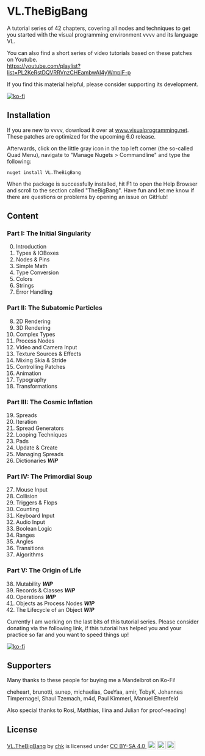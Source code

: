 # VL.TheBigBang
A tutorial series of 42 chapters, covering all nodes and techniques to get you started with the visual programming environment vvvv and its language VL.

You can also find a short series of video tutorials based on these patches on Youtube.<br />
https://youtube.com/playlist?list=PL2KeRstDQVRRVnzCHEambwAI4yWmpIF-p

If you find this material helpful, please consider supporting its development.

[![ko-fi](https://ko-fi.com/img/githubbutton_sm.svg)](https://ko-fi.com/T6T3I9XX6)

## Installation
If you are new to vvvv, download it over at www.visualprogramming.net. These patches are optimized for the upcoming 6.0 release.

Afterwards, click on the little gray icon in the top left corner (the so-called Quad Menu), navigate to "Manage Nugets > Commandline" and type the following:

```
nuget install VL.TheBigBang
```

When the package is successfully installed, hit F1 to open the Help Browser and scroll to the section called "TheBigBang". Have fun and let me know if there are questions or problems by opening an issue on GitHub!

## Content

### Part I: The Initial Singularity
0. Introduction
1. Types & IOBoxes
2. Nodes & Pins
3. Simple Math
4. Type Conversion
5. Colors
6. Strings
7. Error Handling

### Part II: The Subatomic Particles
8. 2D Rendering
9. 3D Rendering
10. Complex Types
11. Process Nodes
12. Video and Camera Input
13. Texture Sources & Effects
14. Mixing Skia & Stride
15. Controlling Patches
16. Animation
17. Typography
18. Transformations

### Part III: The Cosmic Inflation
19. Spreads
20. Iteration
21. Spread Generators
22. Looping Techniques
23. Pads
24. Update & Create
25. Managing Spreads
26. Dictionaries ***WIP***

### Part IV: The Primordial Soup
27. Mouse Input
28. Collision
29. Triggers & Flops
30. Counting
31. Keyboard Input
32. Audio Input
33. Boolean Logic
34. Ranges
35. Angles
36. Transitions
37. Algorithms

### Part V: The Origin of Life
38. Mutability ***WIP***
39. Records & Classes ***WIP***
40. Operations ***WIP***
41. Objects as Process Nodes ***WIP***
42. The Lifecycle of an Object ***WIP***

Currently I am working on the last bits of this tutorial series. Please consider donating via the following link, if this tutorial has helped you and your practice so far and you want to speed things up!

[![ko-fi](https://ko-fi.com/img/githubbutton_sm.svg)](https://ko-fi.com/T6T3I9XX6)

## Supporters
Many thanks to these people for buying me a Mandelbrot on Ko-Fi!

cheheart, brunotti, sunep, michaelias, CeeYaa, amir, TobyK, Johannes Timpernagel, Shaul Tzemach, m4d, Paul Kimmerl, Manuel Ehrenfeld

Also special thanks to Rosi, Matthias, Ilina and Julian for proof-reading!

## License

  <p xmlns:cc="http://creativecommons.org/ns#" xmlns:dct="http://purl.org/dc/terms/"><a property="dct:title" rel="cc:attributionURL" href="https://github.com/chkworks/VL.TheBigBang">VL.TheBigBang</a> by <a rel="cc:attributionURL dct:creator" property="cc:attributionName" href="https://www.3e8.studio">chk</a> is licensed under <a href="http://creativecommons.org/licenses/by-sa/4.0/?ref=chooser-v1" target="_blank" rel="license noopener noreferrer" style="display:inline-block;">CC BY-SA 4.0 <img style="height:22px!important;margin-left:3px;vertical-align:text-bottom;" src="https://mirrors.creativecommons.org/presskit/icons/cc.svg?ref=chooser-v1"><img style="height:22px!important;margin-left:3px;vertical-align:text-bottom;" src="https://mirrors.creativecommons.org/presskit/icons/by.svg?ref=chooser-v1"><img style="height:22px!important;margin-left:3px;vertical-align:text-bottom;" src="https://mirrors.creativecommons.org/presskit/icons/sa.svg?ref=chooser-v1"></a></p> 
